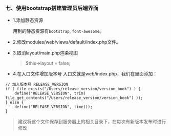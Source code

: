 ### 七、使用bootstrap搭建管理员后端界面

- 1.添加静态资源
    
    用到的静态资源有`bootstrap`, `font-awesome`。

- 2.修改modules/web/views/default/index.php文件。

- 3.取消layout/main.php渲染视图
    > $this->layout = false;
    
- 4.在入口文件增加版本号
入口文就是web/index.php，我们在里面添加：
```
// 加入版本号 RELEASE_VERSION
if ( file_exists("/Users/release_version/version_book") ) {
    define("RELEASE_VERSION", trim( file_get_contents("/Users/release_version/version_book") ));
} else {
    define("RELEASE_VERSION", time());
}
```
> 建议将这个文件保存到服务器上的相关目录下，在每次有新版本发布时进行修改